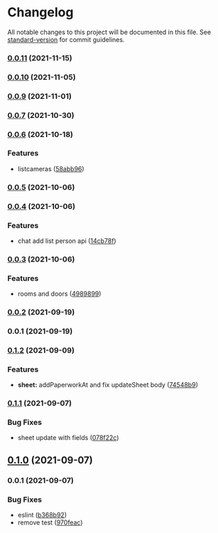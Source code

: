 # Changelog

All notable changes to this project will be documented in this file. See [standard-version](https://github.com/conventional-changelog/standard-version) for commit guidelines.

### [0.0.11](https://github.com/36node/chat-sdk-js/compare/v0.0.10...v0.0.11) (2021-11-15)

### [0.0.10](https://github.com/36node/chat-sdk-js/compare/v0.0.9...v0.0.10) (2021-11-05)

### [0.0.9](https://github.com/36node/chat-sdk-js/compare/v0.0.7...v0.0.9) (2021-11-01)

### [0.0.7](https://github.com/36node/chat-sdk-js/compare/v0.0.6...v0.0.7) (2021-10-30)

### [0.0.6](https://github.com/36node/chat-sdk-js/compare/v0.0.5...v0.0.6) (2021-10-18)


### Features

* listcameras ([58abb96](https://github.com/36node/chat-sdk-js/commit/58abb9606696ccee548fce71b08730d68e59232c))

### [0.0.5](https://github.com/36node/chat-sdk-js/compare/v0.0.4...v0.0.5) (2021-10-06)

### [0.0.4](https://github.com/36node/chat-sdk-js/compare/v0.0.3...v0.0.4) (2021-10-06)


### Features

* chat add list person api ([14cb78f](https://github.com/36node/chat-sdk-js/commit/14cb78ff14f094407c635d971071f027fafc8949))

### [0.0.3](https://github.com/36node/chat-sdk-js/compare/v0.0.2...v0.0.3) (2021-10-06)


### Features

* rooms and doors ([4989899](https://github.com/36node/chat-sdk-js/commit/4989899ab6dd3c07fb816c78a09f3936c85d634e))

### [0.0.2](https://github.com/36node/chat-sdk-js/compare/v0.0.1...v0.0.2) (2021-09-19)

### 0.0.1 (2021-09-19)

### [0.1.2](https://github.com/36node/fill-sdk-js/compare/v0.1.1...v0.1.2) (2021-09-09)


### Features

* **sheet:** addPaperworkAt and fix updateSheet body ([74548b9](https://github.com/36node/fill-sdk-js/commit/74548b9104e673f9047d4e51bdeb3262f1f687b4))

### [0.1.1](https://github.com/36node/fill-sdk-js/compare/v0.1.0...v0.1.1) (2021-09-07)


### Bug Fixes

* sheet update with fields ([078f22c](https://github.com/36node/fill-sdk-js/commit/078f22c4d458f4437300b7915fce10e7af051696))

## [0.1.0](https://github.com/36node/fill-sdk-js/compare/v0.0.1...v0.1.0) (2021-09-07)

### 0.0.1 (2021-09-07)


### Bug Fixes

* eslint ([b368b92](https://github.com/36node/fill-sdk-js/commit/b368b9240443f54c503f21cca59ac6e28bcfc996))
* remove test ([970feac](https://github.com/36node/fill-sdk-js/commit/970feac0d6434d7f96a828244a6f0689c70d92ee))
